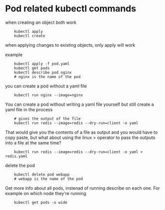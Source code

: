 # Pod related kubectl commands

when creating an object both work

        kubectl apply
        kubectl create

when applying changes to existing objects, only apply will work

example

        kubectl apply -f pod.yaml
        kubectl get pods
        kubectl describe pod nginx 
        # nginx is the name of the pod

you can create a pod without a yaml file

        kubectl run nginx --image=nginx

You can create a pod without writing a yaml file yourself but still create a yaml file in the process

        # gives the output of the file
        kubectl run redis --image=redis --dry-run=client -o yaml

That would give you the contents of a file as output and you would have to copy paste, but what about using the linux > operator to pass the outputs into a file at the same time? 

        kubectl run redis --image=redis --dry-run=client -o yaml > redis.yaml

delete the pod

        kubectl delete pod webapp
        # webapp is the name of the pod

Get more info about all pods, instenad of running describe on each one. For example on which node they're running

        kubectl get pods -o wide